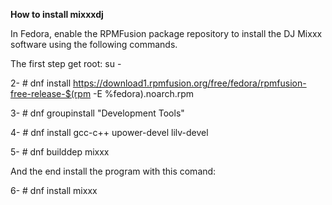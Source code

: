 **How to install mixxxdj**

In Fedora, enable the RPMFusion package repository to install the DJ Mixxx software using the following commands.

The first step get root: su -

2- # dnf install https://download1.rpmfusion.org/free/fedora/rpmfusion-free-release-$(rpm -E %fedora).noarch.rpm

3- # dnf groupinstall "Development Tools"

4- # dnf install gcc-c++ upower-devel lilv-devel

5- # dnf builddep mixxx

And the end install the program with this comand:

6- # dnf install mixxx
